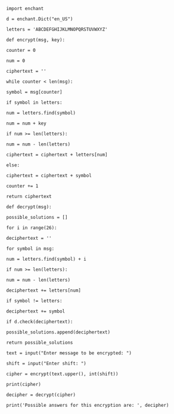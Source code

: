 ```
import enchant
```


```
d = enchant.Dict("en_US")
```

```
letters = 'ABCDEFGHIJKLMNOPQRSTUVWXYZ'
```

```
def encrypt(msg, key):
```

```
counter = 0
```

```
num = 0
```

```
ciphertext = ''
```

```
while counter < len(msg):
```

```
symbol = msg[counter]
```

```
if symbol in letters:
```

```
num = letters.find(symbol)
```

```
num = num + key
```

```
if num >= len(letters):
```

```
num = num - len(letters)
```

```
ciphertext = ciphertext + letters[num]
```

```
else:
```

```
ciphertext = ciphertext + symbol
```

```
counter += 1
```

```
return ciphertext
```

```
def decrypt(msg):
```

```
possible_solutions = []
```

```
for i in range(26):
```

```
deciphertext = ''
```

```
for symbol in msg:
```

```
num = letters.find(symbol) + i
```

```
if num >= len(letters):
```

```
num = num - len(letters)
```

```
deciphertext += letters[num]
```

```
if symbol != letters:
```

```
deciphertext += symbol
```
```
if d.check(deciphertext):
```

```
possible_solutions.append(deciphertext)
```

```
return possible_solutions
```

```
text = input("Enter message to be encrypted: ")
```

```
shift = input("Enter shift: ")
```

```
cipher = encrypt(text.upper(), int(shift))
```

```
print(cipher)
```

```
decipher = decrypt(cipher)
```

```
print('Possible answers for this encryption are: ', decipher)
```
